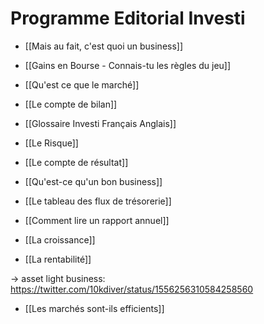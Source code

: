 # Programme Editorial Investi

- [[Mais au fait, c'est quoi un business]]
- [[Gains en Bourse - Connais-tu les règles du jeu]]
- [[Qu'est ce que le marché]]
- [[Le compte de bilan]]
- [[Glossaire Investi Français Anglais]]
- [[Le Risque]]
- [[Le compte de résultat]]
- [[Qu'est-ce qu'un bon business]]
- [[Le tableau des flux de trésorerie]]

- [[Comment lire un rapport annuel]]
- [[La croissance]]
- [[La rentabilité]]


-> asset light business:
https://twitter.com/10kdiver/status/1556256310584258560




- [[Les marchés sont-ils efficients]]